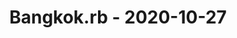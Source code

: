 ---
layout: post
title: Bangkok.rb - 2020-10-27
datetime: '2020-10-27 19:00:00 +0700'
name: Bangkok.rb
external_url: https://www.meetup.com/bangkok-rb/events/273431106/
online_event: false
year_month: 2020-10
---